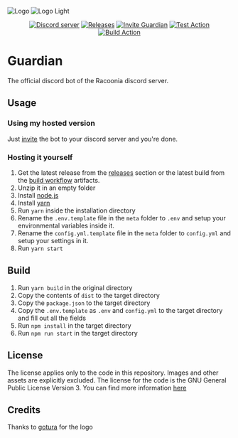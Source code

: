 ![Logo](./data/images/logo-wide.jpg#gh-dark-mode-only)
![Logo Light](./data/images/logo-wide-light.jpg#gh-light-mode-only)

<div align="center">
  <p>
    <a href="https://discord.gg/9Y8BE2A6cj"><img src="https://img.shields.io/discord/651800564966883328?label=Chat&logo=discord&logoColor=white" alt="Discord server"/></a>
    <a href="https://github.com/Racooder/guardian-bot/releases"><img src="https://img.shields.io/github/v/release/Racooder/guardian-bot?label=Release" alt="Releases"/></a>
    <a href="https://discord.com/api/oauth2/authorize?client_id=821713905692573708&permissions=2048&scope=applications.commands%20bot"><img src="https://img.shields.io/badge/Invite-Guardian-blue" alt="Invite Guardian"/></a>
    <a href="https://github.com/Racooder/guardian-bot/actions/workflows/test.yml"><img src="https://github.com/racooder/guardian-bot/actions/workflows/test.yml/badge.svg" alt="Test Action"></a>
    <a href="https://github.com/Racooder/guardian-bot/actions/workflows/build.yml"><img src="https://github.com/racooder/guardian-bot/actions/workflows/build.yml/badge.svg" alt="Build Action"></a>
</div>

# Guardian

The official discord bot of the Racoonia discord server.

## Usage

### Using my hosted version

Just [invite](https://discord.com/api/oauth2/authorize?client_id=821713905692573708&permissions=2048&scope=applications.commands%20bot) the bot to your discord server and you're done.

### Hosting it yourself

1. Get the latest release from the [releases](https://github.com/Racooder/guardian-bot/releases) section or the latest build from the [build workflow](https://github.com/Racooder/guardian-bot/actions/workflows/build.yml) artifacts.
2. Unzip it in an empty folder
3. Install [node.js](https://nodejs.org/en/download)
4. Install [yarn](https://classic.yarnpkg.com/lang/en/docs/install)
5. Run `yarn` inside the installation directory
6. Rename the `.env.template` file in the `meta` folder to `.env` and setup your environmental variables inside it.
6. Rename the `config.yml.template` file in the `meta` folder to `config.yml` and setup your settings in it.
8. Run `yarn start`

## Build

1. Run `yarn build` in the original directory
2. Copy the contents of `dist` to the target directory
3. Copy the `package.json` to the target directory
4. Copy the `.env.template` as `.env` and `config.yml` to the target directory and fill out all the fields
5. Run `npm install` in the target directory
6. Run `npm run start` in the target directory

## License

The license applies only to the code in this repository.
Images and other assets are explicitly excluded.
The license for the code is the GNU General Public License Version 3.
You can find more information [here](./LICENSE)

## Credits

Thanks to [gotura](https://github.com/gotura) for the logo
